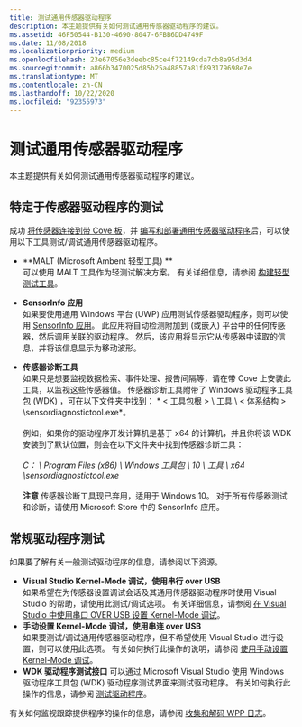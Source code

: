 ```yaml
---
title: 测试通用传感器驱动程序
description: 本主题提供有关如何测试通用传感器驱动程序的建议。
ms.assetid: 46F50544-B130-4690-8047-6FBB6DD4749F
ms.date: 11/08/2018
ms.localizationpriority: medium
ms.openlocfilehash: 23e67056e3deebc85ce4f72149cda7cb8a95d3d4
ms.sourcegitcommit: a866b3470025d85b25a48857a81f893179698e7e
ms.translationtype: MT
ms.contentlocale: zh-CN
ms.lasthandoff: 10/22/2020
ms.locfileid: "92355973"
---
```

# <a name="test-your-universal-sensor-driver"></a>测试通用传感器驱动程序

本主题提供有关如何测试通用传感器驱动程序的建议。

## <a name="sensor-driver-specific-testing"></a>特定于传感器驱动程序的测试

成功 [将传感器连接到带 Cove 板](connect-your-sensor-to-the-sharks-cove-board.md)，并 [编写和部署通用传感器驱动程序](write-and-deploy-your-universal-sensor-driver.md)后，可以使用以下工具测试/调试通用传感器驱动程序。

-   **MALT (Microsoft Ambent 轻型工具) ** <br/>可以使用 MALT 工具作为轻测试解决方案。 有关详细信息，请参阅 [构建轻型测试工具](testing-MALT-building-a-light-testing-tool.md)。

-   **SensorInfo 应用** <br/>如果要使用通用 Windows 平台 (UWP) 应用测试传感器驱动程序，则可以使用 [SensorInfo 应用](https://www.microsoft.com/store/appid/95015d9e-2116-44b8-9d3c-15c7b8753086)。 此应用将自动检测附加到 (或嵌入) 平台中的任何传感器，然后调用关联的驱动程序。 然后，该应用将显示它从传感器中读取的信息，并将该信息显示为移动波形。

-   **传感器诊断工具** <br/>如果只是想要监视数据检索、事件处理、报告间隔等，请在带 Cove 上安装此工具，以监视这些传感器值。 传感器诊断工具附带了 Windows 驱动程序工具包 (WDK) ，可在以下文件夹中找到： * &lt; 工具包根 &gt; \\ 工具 \\ &lt; 体系结构 &gt; \\sensordiagnostictool.exe*。 <br/><br/>例如，如果你的驱动程序开发计算机是基于 x64 的计算机，并且你将该 WDK 安装到了默认位置，则会在以下文件夹中找到传感器诊断工具：<br/><br/>*C： \\ Program Files (x86) \\ Windows 工具包 \\ 10 \\ 工具 \\ x64 \\sensordiagnostictool.exe* <br/><br/>**注意**  传感器诊断工具现已弃用，适用于 Windows 10。 对于所有传感器测试和诊断，请使用 Microsoft Store 中的 SensorInfo 应用。

## <a name="general-driver-testing"></a>常规驱动程序测试

如果要了解有关一般测试驱动程序的信息，请参阅以下资源。

-   **Visual Studio Kernel-Mode 调试，使用串行 over USB**
    <br/>如果希望在为传感器设置调试会话及其通用传感器驱动程序时使用 Visual Studio 的帮助，请使用此测试/调试选项。 有关详细信息，请参阅 [在 Visual Studio 中使用串口 OVER USB 设置 Kernel-Mode 调试](../debugger/setting-up-kernel-mode-debugging-using-serial-over-usb-in-visual-studio.md)。
-   **手动设置 Kernel-Mode 调试，使用串连 over USB**
    <br/>如果要测试/调试通用传感器驱动程序，但不希望使用 Visual Studio 进行设置，则可以使用此选项。 有关如何执行此操作的说明，请参阅 [使用手动设置 Kernel-Mode 调试](/windows-hardware/drivers/debugger/setting-up-a-usb-3-0-debug-cable-connection)。
-   **WDK 驱动程序测试接口** 可以通过 Microsoft Visual Studio 使用 Windows 驱动程序工具包 (WDK) 驱动程序测试界面来测试驱动程序。 有关如何执行此操作的信息，请参阅 [测试驱动程序](../develop/testing-a-driver.md)。

有关如何监视跟踪提供程序的操作的信息，请参阅 [收集和解码 WPP 日志](collecting-and-decoding-wpp-logs.md)。